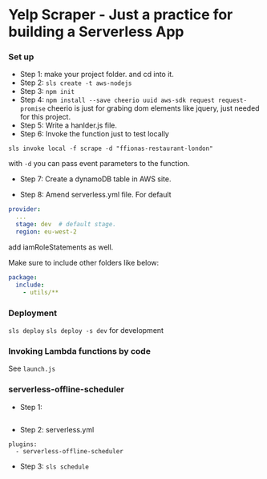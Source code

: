 # Yelp Scraper - Just a practice for building a Serverless App

### Set up
- Step 1:
make your project folder. and cd into it.
- Step 2:
```sls create -t aws-nodejs```
- Step 3:
```npm init```
- Step 4:
```npm install --save cheerio uuid aws-sdk request request-promise```  cheerio is just for grabing dom elements like jquery, just needed for this project.
- Step 5:
Write a hanlder.js file.
- Step 6:
Invoke the function just to test locally
```
sls invoke local -f scrape -d "ffionas-restaurant-london"
```
with ```-d``` you can pass event parameters to the function.

- Step 7:
Create a dynamoDB table in AWS site.

- Step 8:
Amend serverless.yml file.
For default
```yaml
provider:
  ...
  stage: dev  # default stage.
  region: eu-west-2
```
add iamRoleStatements as well.

Make sure to include other folders like below:
```yaml
package:
  include:
    - utils/**
```

### Deployment
```sls deploy```
```sls deploy -s dev``` for development

### Invoking Lambda functions by code
See ```launch.js```


### serverless-offline-scheduler
- Step 1:
```npm install --save-dev serverless-offline-scheduler
```
- Step 2:
serverless.yml
```
plugins:
  - serverless-offline-scheduler
```

- Step 3:
```sls schedule```
